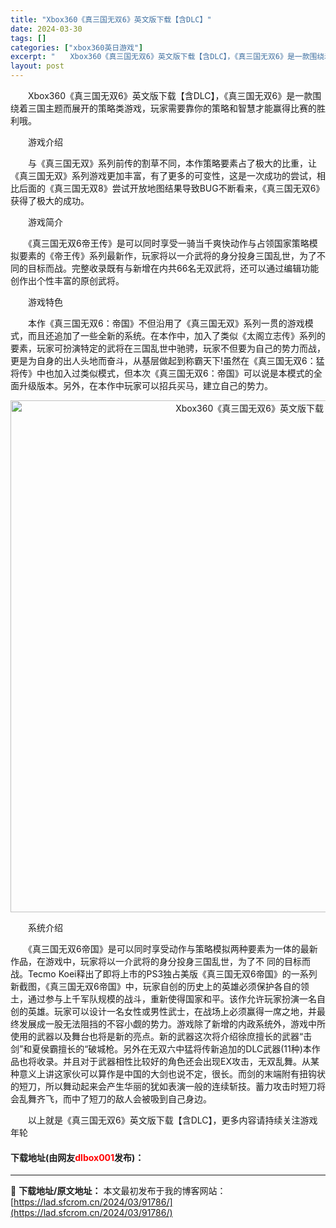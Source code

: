 ```yaml
---
title: "Xbox360《真三国无双6》英文版下载【含DLC】"
date: 2024-03-30
tags: []
categories: ["xbox360英日游戏"]
excerpt: "　　Xbox360《真三国无双6》英文版下载【含DLC】，《真三国无双6》是一款围绕着三国主题而展开的策略类游戏，玩家需要靠你的策略和智慧才能赢得比赛的胜利哦。 　　游戏介绍 　　与《真三国无双》系列前传的割草不同，本作策略要素占了极大的比重，让《真三国无双》系列游戏更加丰富，有了更多的可变性，这是&hellip;"
layout: post
---
```


 <p>　　Xbox360《真三国无双6》英文版下载【含DLC】，《真三国无双6》是一款围绕着三国主题而展开的策略类游戏，玩家需要靠你的策略和智慧才能赢得比赛的胜利哦。</p> <p>　　游戏介绍</p> <p>　　与《真三国无双》系列前传的割草不同，本作策略要素占了极大的比重，让《真三国无双》系列游戏更加丰富，有了更多的可变性，这是一次成功的尝试，相比后面的《真三国无双8》尝试开放地图结果导致BUG不断看来，《真三国无双6》获得了极大的成功。</p> <p>　　游戏简介</p> <p>　　《真三国无双6帝王传》是可以同时享受一骑当千爽快动作与占领国家策略模拟要素的《帝王传》系列最新作，玩家将以一介武将的身分投身三国乱世，为了不同的目标而战。完整收录既有与新增在内共66名无双武将，还可以通过编辑功能创作出个性丰富的原创武将。</p> <p>　　游戏特色</p> <p>　　本作《真三国无双6：帝国》不但沿用了《真三国无双》系列一贯的游戏模式，而且还追加了一些全新的系统。在本作中，加入了类似《太阁立志传》系列的要素，玩家可扮演特定的武将在三国乱世中驰骋，玩家不但要为自己的势力而战，更是为自身的出人头地而奋斗，从基层做起到称霸天下!虽然在《真三国无双6：猛将传》中也加入过类似模式，但本次《真三国无双6：帝国》可以说是本模式的全面升级版本。另外，在本作中玩家可以招兵买马，建立自己的势力。</p> <p align="center"><img align="" border="0" src="https://lad.sfcrom.cn/wp-content/uploads/2024/03/20240330_6607d4de23173.jpg" width="819" alt="Xbox360《真三国无双6》英文版下载【含DLC】" /></p> <p>　　系统介绍</p> <p>　　《真三国无双6帝国》是可以同时享受动作与策略模拟两种要素为一体的最新作品，在游戏中，玩家将以一介武将的身分投身三国乱世，为了不 同的目标而战。Tecmo Koei释出了即将上市的PS3独占美版《真三国无双6帝国》的一系列新截图，《真三国无双6帝国》中，玩家自创的历史上的英雄必须保护各自的领土，通过参与上千军队规模的战斗，重新使得国家和平。该作允许玩家扮演一名自创的英雄。玩家可以设计一名女性或男性武士，在战场上必须赢得一席之地，并最终发展成一股无法阻挡的不容小觑的势力。游戏除了新增的内政系统外，游戏中所使用的武器以及舞台也将是新的亮点。新的武器这次将介绍徐庶擅长的武器&ldquo;击剑&rdquo;和夏侯霸擅长的&ldquo;破城枪。另外在无双六中猛将传新追加的DLC武器(11种)本作品也将收录。并且对于武器相性比较好的角色还会出现EX攻击，无双乱舞。从某种意义上讲这家伙可以算作是中国的大剑也说不定，很长。而剑的末端附有扭钩状的短刀，所以舞动起来会产生华丽的犹如表演一般的连续斩技。蓄力攻击时短刀将会乱舞齐飞，而中了短刀的敌人会被吸到自己身边。</p> <p>　　以上就是《真三国无双6》英文版下载【含DLC】，更多内容请持续关注游戏年轮</p> <p><h4>下载地址(由网友<font color="red">dlbox001</font>发布)：</h4></p> 

---
📖 **下载地址/原文地址：** 本文最初发布于我的博客网站：[https://lad.sfcrom.cn/2024/03/91786/](https://lad.sfcrom.cn/2024/03/91786/)
